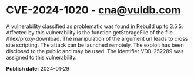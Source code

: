 # CVE-2024-1020 - cna@vuldb.com

A vulnerability classified as problematic was found in Rebuild up to 3.5.5. Affected by this vulnerability is the function getStorageFile of the file /filex/proxy-download. The manipulation of the argument url leads to cross site scripting. The attack can be launched remotely. The exploit has been disclosed to the public and may be used. The identifier VDB-252289 was assigned to this vulnerability.

**Publish date:** 2024-01-29
